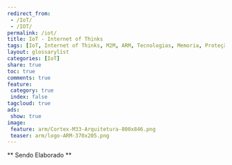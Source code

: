 ```yaml
---
redirect_from: 
 - /IoT/
 - /IOT/
permalink: /iot/
title: IoT - Internet of Thinks
tags: [IoT, Internet of Thinks, M2M, ARM, Tecnologias, Memoria, Proteção, Unidade, Arquitetura, Cortex-A, Cortex-R, Cortex-M]
layout: glossarylist
categories: [IoT]
share: true  
toc: true
comments: true
feature:
 category: true
 index: false
tagcloud: true
ads:
 show: true
image:
 feature: arm/Cortex-M33-Arquitetura-800x846.png
 teaser: arm/logo-ARM-370x205.png
---
```



** Sendo Elaborado **
